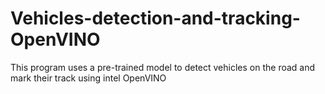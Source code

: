 # Vehicles-detection-and-tracking-OpenVINO
This program uses a pre-trained model to detect vehicles on the road and mark their track using intel OpenVINO



